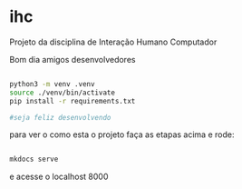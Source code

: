 # ihc
Projeto da disciplina de Interação Humano Computador

Bom dia amigos desenvolvedores

```bash

python3 -m venv .venv
source ./venv/bin/activate
pip install -r requirements.txt

#seja feliz desenvolvendo

```

para ver o como esta o projeto faça as etapas acima e rode:
```bash

mkdocs serve

```

e acesse o localhost 8000
